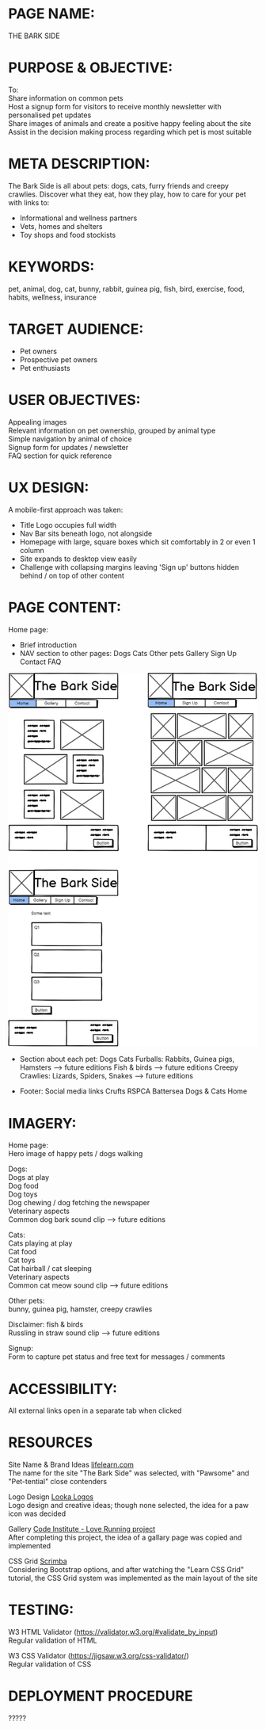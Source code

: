 # PAGE NAME:  
THE BARK SIDE

# PURPOSE & OBJECTIVE:  
To:  
Share information on common pets  
Host a signup form for visitors to receive monthly newsletter with personalised pet updates  
Share images of animals and create a positive happy feeling about the site  
Assist in the decision making process regarding which pet is most suitable

# META DESCRIPTION:  
The Bark Side is all about pets: dogs, cats, furry friends and creepy crawlies. Discover what they eat, how they play, how to care for your pet with links to:  
* Informational and wellness partners  
* Vets, homes and shelters
* Toy shops and food stockists

# KEYWORDS:  
pet, animal, dog, cat, bunny, rabbit, guinea pig, fish, bird, exercise, food, habits, wellness, insurance

# TARGET AUDIENCE:  
- Pet owners
- Prospective pet owners
- Pet enthusiasts

# USER OBJECTIVES:  
Appealing images  
Relevant information on pet ownership, grouped by animal type  
Simple navigation by animal of choice  
Signup form for updates / newsletter  
FAQ section for quick reference

# UX DESIGN:  
A mobile-first approach was taken:  
* Title Logo occupies full width
* Nav Bar sits beneath logo, not alongside
* Homepage with large, square boxes which sit comfortably in 2 or even 1 column
* Site expands to desktop view easily
* Challenge with collapsing margins leaving 'Sign up' buttons hidden behind / on top of other content

# PAGE CONTENT:  
Home page:  
* Brief introduction
* NAV section to other pages:
Dogs
Cats
Other pets
Gallery
Sign Up
Contact
FAQ

![wireframes](assets/images/TheBarkSide.png)

* Section about each pet:
Dogs
Cats
Furballs: Rabbits, Guinea pigs, Hamsters	-->	future editions
Fish & birds					-->	future editions
Creepy Crawlies: Lizards, Spiders, Snakes	--> 	future editions

* Footer:
Social media links
Crufts
RSPCA
Battersea Dogs & Cats Home
			
# IMAGERY:
Home page:  
Hero image of happy pets / dogs walking

Dogs:  
Dogs at play  
Dog food  
Dog toys  
Dog chewing / dog fetching the newspaper  
Veterinary aspects  
Common dog bark sound clip               --> future editions

Cats:  
Cats playing at play  
Cat food  
Cat toys  
Cat hairball / cat sleeping  
Veterinary aspects  
Common cat meow sound clip              --> future editions

Other pets:  
bunny, guinea pig, hamster, creepy crawlies  

Disclaimer: fish & birds  
Russling in straw sound clip            --> future editions
	
Signup:  
Form to capture pet status and free text for messages / comments

# ACCESSIBILITY:  
All external links open in a separate tab when clicked

# RESOURCES
Site Name & Brand Ideas [lifelearn.com](https://www.lifelearn.com/2016/02/24/the-jumbo-reference-list-of-pet-puns/)  
The name for the site "The Bark Side" was selected, with "Pawsome" and "Pet-tential" close contenders

Logo Design [Looka Logos](https://looka.com/editor/144159302)  
Logo design and creative ideas; though none selected, the idea for a paw icon was decided

Gallery [Code Institute - Love Running project](https://learn.codeinstitute.net/dashboard)  
After completing this project, the idea of a gallary page was copied and implemented
   	
CSS Grid [Scrimba](https://scrimba.com/learn/cssgrid)  
Considering Bootstrap options, and after watching the "Learn CSS Grid" tutorial, the CSS Grid system was implemented as the main layout of the site  

# TESTING:  
W3 HTML Validator (https://validator.w3.org/#validate_by_input)  
Regular validation of HTML  
  
W3 CSS Validator (https://jigsaw.w3.org/css-validator/)  
Regular validation of CSS  

# DEPLOYMENT PROCEDURE  
?????
